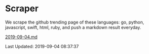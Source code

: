 # Scraper

We scrape the github trending page of these languages: go, python, javascript, swift, html, ruby, and push a markdown result everyday.

[2019-09-04.md](https://github.com/henson/Scraper/blob/master/2019-09-04.md)

Last Updated: 2019-09-04 08:37:37